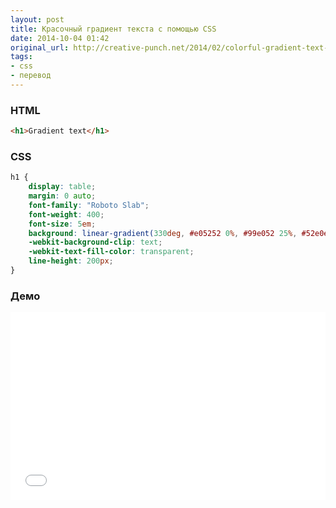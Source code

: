 ```yaml
---
layout: post
title: Красочный градиент текста с помощью CSS
date: 2014-10-04 01:42
original_url: http://creative-punch.net/2014/02/colorful-gradient-text-css3/
tags:
- css
- перевод
---
```


### HTML

```html
<h1>Gradient text</h1>
```

### CSS

```css
h1 {
	display: table;
	margin: 0 auto;
	font-family: "Roboto Slab";
	font-weight: 400;
	font-size: 5em;
	background: linear-gradient(330deg, #e05252 0%, #99e052 25%, #52e0e0 50%, #9952e0 75%, #e05252 100%);
	-webkit-background-clip: text;
	-webkit-text-fill-color: transparent;
	line-height: 200px;
}
```

### Демо

<iframe width="100%" height="300" src="//jsfiddle.net/evgeniypakalo/0kmwdb9n/embedded/result/" allowfullscreen="allowfullscreen" frameborder="0"></iframe>
